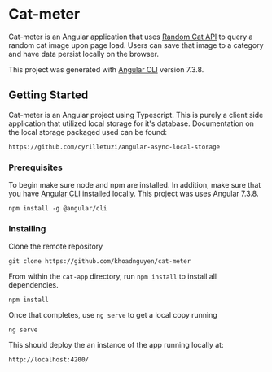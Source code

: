 # Cat-meter

Cat-meter is an Angular application that uses [Random Cat API](http://aws.random.cat) to query a random cat image upon page load. Users can save that image to a category and have data persist locally on the browser.

This project was generated with [Angular CLI](https://github.com/angular/angular-cli) version 7.3.8.

## Getting Started

Cat-meter is an Angular project using Typescript. This is purely a client side application that utilized local storage for it's database. Documentation on the local storage packaged used can be found:

```
https://github.com/cyrilletuzi/angular-async-local-storage
```

### Prerequisites

To begin make sure node and npm are installed. In addition, make sure that you have [Angular CLI](https://cli.angular.io/) installed locally. This project was uses Angular 7.3.8.

```
npm install -g @angular/cli
```

### Installing

Clone the remote repository

```
git clone https://github.com/khoadnguyen/cat-meter
```

From within the `cat-app` directory, run `npm install` to install all dependencies.

```
npm install
```

Once that completes, use `ng serve` to get a local copy running

```
ng serve
```

This should deploy the an instance of the app running locally at:

```
http://localhost:4200/
```
